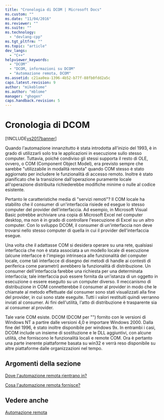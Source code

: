 ```yaml
---
title: "Cronologia di DCOM | Microsoft Docs"
ms.custom: ""
ms.date: "11/04/2016"
ms.reviewer: ""
ms.suite: ""
ms.technology: 
  - "devlang-cpp"
ms.tgt_pltfrm: ""
ms.topic: "article"
dev_langs: 
  - "C++"
helpviewer_keywords: 
  - "DCOM"
  - "DCOM, informazioni su DCOM"
  - "Automazione remota, DCOM"
ms.assetid: c21aa0ea-1396-4b52-b77f-88fb0fdd2a5c
caps.latest.revision: 9
author: "mikeblome"
ms.author: "mblome"
manager: "ghogen"
caps.handback.revision: 5
---
```

# Cronologia di DCOM
[!INCLUDE[vs2017banner](../assembler/inline/includes/vs2017banner.md)]

Quando l'automazione innanzitutto è stata introdotta all'inizio del 1993, è in grado di utilizzarli solo tra le applicazioni in esecuzione sullo stesso computer.  Tuttavia, poiché condiviso gli stessi supporta il resto di OLE, ovvero, o COM \(Component Object Model\), era previsto sempre che sarebbe "utilizzabile in modalità remota" quando COM stesso è stato aggiornato per includere le funzionalità di accesso remoto.  Inoltre è stato pianificato che la transizione dall'operazione puramente locale all'operazione distribuita richiederebbe modifiche minime o nulle al codice esistente.  
  
 Pertanto le caratteristiche media di "servizi remoti"?  Il COM locale ha stabilito che il consumer di un'interfaccia risiede ed esegue lo stesso computer del provider dell'interfaccia.  Ad esempio, in Microsoft Visual Basic potrebbe archiviare una copia di Microsoft Excel nel computer desktop, ma non è in grado di controllare l'esecuzione di Excel su un altro computer.  Con lo sviluppo DCOM, il consumer di un'interfaccia non deve trovarsi nello stesso computer di quella in cui il provider dell'interfaccia esegue.  
  
 Una volta che il adattasse COM si desidera operare su una rete, qualsiasi interfaccia che non è stata associata a un modello locale di esecuzione \(alcune interfacce è l'impiego intrinseca alle funzionalità del computer locale, come tali interfacce di disegno dei metodi di handle ai contesti di periferica come parametri\) avrebbero la funzionalità di distribuzione.  Un consumer dell'interfaccia farebbe una richiesta per una determinata interfaccia; tale interfaccia può essere fornita da un'istanza di un oggetto in esecuzione o essere eseguito su un computer diverso.  Il meccanismo di distribuzione in COM connetterebbe il consumer al provider in modo che le chiamate al metodo effettuate dal consumer sono stati visualizzati alla fine del provider, in cui sono state eseguite.  Tutti i valori restituiti quindi verranno inviati al consumer.  Ai fini dell'utilità, l'atto di distribuzione è trasparente sia al consumer al provider.  
  
 Tale varie COM esiste.  DCOM \(DCOM per ""\) fornito con le versioni di Windows NT a partire dalle versioni 4,0 e importare Windows 2000.  Dalla fine del 1996, è stato inoltre disponibile per windows 9x.  In entrambi i casi, DCOM include un insieme di sostituzione e le DLL aggiuntivi, con alcune utilità, che forniscono le funzionalità locali e remote COM.  Ora è pertanto una parte inerente piattaforme basata su win32 e verrà reso disponibile su altre piattaforme dalle organizzazioni nel tempo.  
  
## Argomenti della sezione  
 [Dove l'automazione remota rientrano in?](../mfc/where-does-remote-automation-fit-in-q.md)  
  
 [Cosa l'automazione remota fornisce?](../mfc/what-does-remote-automation-provide-q.md)  
  
## Vedere anche  
 [Automazione remota](../mfc/remote-automation.md)